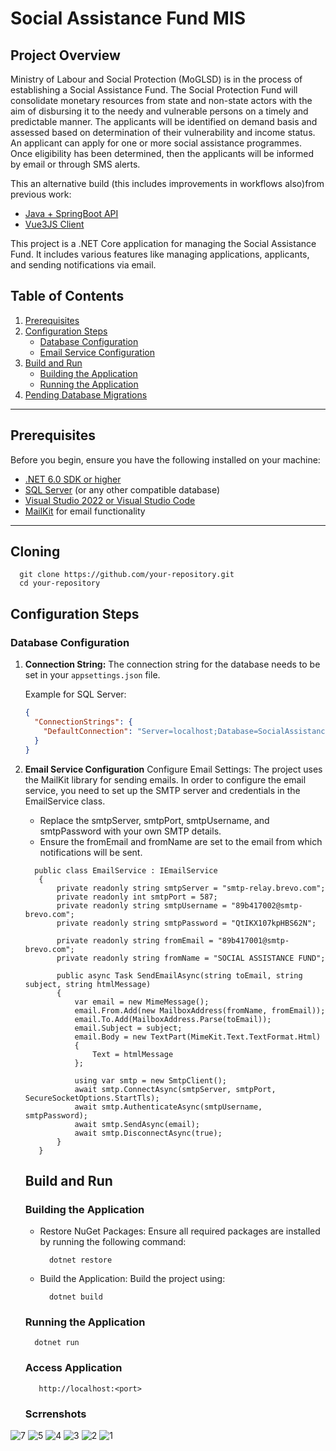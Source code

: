 # Social Assistance Fund MIS 

## Project Overview
Ministry of Labour and Social Protection (MoGLSD) is in the process of establishing a Social Assistance Fund. The Social Protection Fund will consolidate monetary resources from state and non-state actors with the aim of disbursing it to the needy and vulnerable persons on a timely and predictable manner. The applicants will be identified on demand basis and assessed based on determination of their vulnerability and income status. An applicant can apply for one or more social assistance programmes. Once eligibility has been determined, then the applicants will be informed by email or through SMS alerts.

This an alternative build (this includes improvements in workflows also)from previous work: 
  - [Java + SpringBoot API](https://github.com/jmwantisi/SocialAssistanceFundApiV1)
  - [Vue3JS Client](https://github.com/jmwantisi/socialAssistanceFundWebApp)


This project is a .NET Core application for managing the Social Assistance Fund. It includes various features like managing applications, applicants, and sending notifications via email.

## Table of Contents
1. [Prerequisites](#prerequisites)
2. [Configuration Steps](#configuration-steps)
    - [Database Configuration](#database-configuration)
    - [Email Service Configuration](#email-service-configuration)
3. [Build and Run](#build-and-run)
    - [Building the Application](#building-the-application)
    - [Running the Application](#running-the-application)
4. [Pending Database Migrations](#pending-database-migrations)

---

## Prerequisites

Before you begin, ensure you have the following installed on your machine:

- [.NET 6.0 SDK or higher](https://dotnet.microsoft.com/download)
- [SQL Server](https://www.microsoft.com/en-us/sql-server/sql-server-downloads) (or any other compatible database)
- [Visual Studio 2022 or Visual Studio Code](https://code.visualstudio.com/)
- [MailKit](https://github.com/jstedfast/MailKit) for email functionality

---

## Cloning

```
  git clone https://github.com/your-repository.git
  cd your-repository
```

## Configuration Steps

### Database Configuration

1. **Connection String:**
   The connection string for the database needs to be set in your `appsettings.json` file.

   Example for SQL Server:
   ```json
   {
     "ConnectionStrings": {
       "DefaultConnection": "Server=localhost;Database=SocialAssistanceFundDB;User Id=yourUsername;Password=yourPassword;"
     }
   }
2. **Email Service Configuration**
   Configure Email Settings: The project uses the MailKit library for sending emails.
   In order to configure the email service, you need to set up the SMTP server and credentials in the EmailService class.
   - Replace the smtpServer, smtpPort, smtpUsername, and smtpPassword with your own SMTP details.
   - Ensure the fromEmail and fromName are set to the email from which notifications will be sent.
   ```
     public class EmailService : IEmailService
      {
          private readonly string smtpServer = "smtp-relay.brevo.com";
          private readonly int smtpPort = 587;
          private readonly string smtpUsername = "89b417002@smtp-brevo.com";
          private readonly string smtpPassword = "QtIKX107kpHBS62N";
      
          private readonly string fromEmail = "89b417001@smtp-brevo.com";
          private readonly string fromName = "SOCIAL ASSISTANCE FUND";
      
          public async Task SendEmailAsync(string toEmail, string subject, string htmlMessage)
          {
              var email = new MimeMessage();
              email.From.Add(new MailboxAddress(fromName, fromEmail));
              email.To.Add(MailboxAddress.Parse(toEmail));
              email.Subject = subject;
              email.Body = new TextPart(MimeKit.Text.TextFormat.Html)
              {
                  Text = htmlMessage
              };
      
              using var smtp = new SmtpClient();
              await smtp.ConnectAsync(smtpServer, smtpPort, SecureSocketOptions.StartTls);
              await smtp.AuthenticateAsync(smtpUsername, smtpPassword);
              await smtp.SendAsync(email);
              await smtp.DisconnectAsync(true);
          }
      }
   ```
   ## Build and Run
   ### Building the Application
   - Restore NuGet Packages: Ensure all required packages are installed by running the following command:
     ```
       dotnet restore
     ```
   -  Build the Application: Build the project using:
       ```
         dotnet build
       ```
   ### Running the Application
   ```
     dotnet run
   ```
   ### Access Application
   ```
      http://localhost:<port>
   ```
   ### Scrrenshots
![7](https://github.com/user-attachments/assets/920768d7-0daa-4518-9602-1fecce61eaa6)
![5](https://github.com/user-attachments/assets/75c18f13-cd8c-4b8d-8e27-352f675d87a5)
![4](https://github.com/user-attachments/assets/31b6c8e6-9f44-40f0-bc54-263469e241d4)
![3](https://github.com/user-attachments/assets/f9eaa8c7-b6ba-4d98-8388-5ad562276873)
![2](https://github.com/user-attachments/assets/8f89bf39-5e3e-431f-8596-9e28b4d12253)
![1](https://github.com/user-attachments/assets/7201ff8f-d815-4f71-b67a-b70c6b0f339e)

